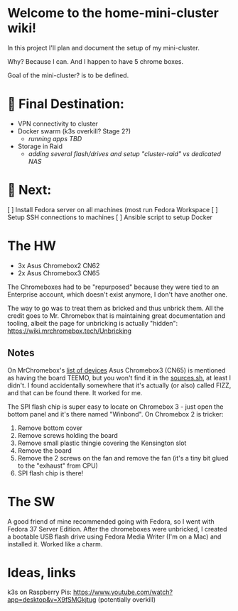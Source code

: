 # Welcome to the home-mini-cluster wiki!

In this project I'll plan and document the setup of my mini-cluster.

Why? Because I can. And I happen to have 5 chrome boxes.

Goal of the mini-cluster? is to be defined.

# 🎯 Final Destination:
- VPN connectivity to cluster
- Docker swarm (k3s overkill? Stage 2?)
  - _running apps TBD_
- Storage in Raid
  - _adding several flash/drives and setup "cluster-raid" vs dedicated NAS_


# 🚧 Next:
[ ] Install Fedora server on all machines (most run Fedora Workspace
[ ] Setup SSH connections to machines
[ ] Ansible script to setup Docker


# The HW

* 3x Asus Chromebox2 CN62
* 2x Asus Chromebox3 CN65

The Chromeboxes had to be "repurposed" because they were tied to an Enterprise account, which doesn't exist anymore, I don't have another one.

The way to go was to treat them as bricked and thus unbrick them. All the credit goes to Mr. Chromebox that is maintaining great documentation and tooling, albeit the page for unbricking is actually "hidden": https://wiki.mrchromebox.tech/Unbricking

## Notes 
On MrChromebox's [list of devices](https://wiki.mrchromebox.tech/Supported_Devices) Asus Chromebox3 (CN65) is mentioned as having the board TEEMO, but you won't find it in the [sources.sh](https://github.com/MrChromebox/scripts/blob/master/sources.sh), at least I didn't. I found accidentally somewhere that it's actually (or also) called FIZZ, and that can be found there. It worked for me.

The SPI flash chip is super easy to locate on Chromebox 3 - just open the bottom panel and it's there named "Winbond". On Chromebox 2 is tricker: 
1. Remove bottom cover
2. Remove screws holding the board
3. Remove small plastic thingie covering the Kensington slot
4. Remove the board
5. Remove the 2 screws on the fan and remove the fan (it's a tiny bit glued to the "exhaust" from CPU)
6. SPI flash chip is there!

# The SW

A good friend of mine recommended going with Fedora, so I went with Fedora 37 Server Edition. After the chromeboxes were unbricked, I created a bootable USB flash drive using Fedora Media Writer (I'm on a Mac) and installed it. Worked like a charm.




# Ideas, links

k3s on Raspberry Pis: https://www.youtube.com/watch?app=desktop&v=X9fSMGkjtug
(potentially overkill)
